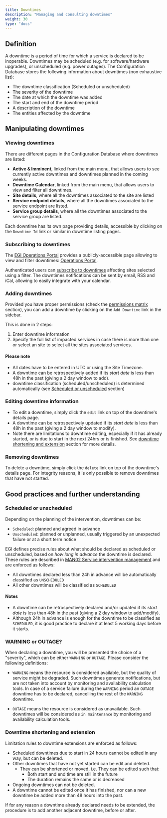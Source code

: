 ```yaml
---
title: Downtimes
description: "Managing and consulting downtimes"
weight: 30
type: "docs"
---
```


## Definition

A downtime is a period of time for which a service is declared to be inoperable.
Downtimes may be scheduled (e.g. for software/hardware upgrades), or unscheduled
(e.g. power outages). The Configuration Database stores the following
information about downtimes (non exhaustive list):

- The downtime classification (Scheduled or unscheduled)
- The severity of the downtime
- The date at which the downtime was added
- The start and end of the downtime period
- A description of the downtime
- The entities affected by the downtime

## Manipulating downtimes

### Viewing downtimes

There are different pages in the Configuration Database where downtimes are
listed:

- **Active & Imminent**, linked from the main menu, that allows users to see
  currently active downtimes and downtimes planned in the coming weeks.
- **Downtime Calendar**, linked from the main menu, that allows users to view
  and filter all downtimes.
- **Site details**, where all the downtimes associated to the site are listed
- **Service endpoint details**, where all the downtimes associated to the
  service endpoint are listed.
- **Service group details**, where all the downtimes associated to the service
  group are listed.

Each downtime has its own page providing details, accessible by clicking on the
`Downtime Id` link or similar in downtime listing pages.

### Subscribing to downtimes

The [EGI Operations Portal](https://operations-portal.egi.eu/) provides a
publicly-accessible page allowing to view and filter downtimes:
[Operations Portal](https://operations-portal.egi.eu/downtimes/a/timeline).

Authenticated users can
[subscribe to downtimes](https://operations-portal.egi.eu/downtimes/subscription)
affecting sites selected using a filter. The downtimes notifications can be sent
by email, RSS and iCal, allowing to easily integrate with your calendar.

### Adding downtimes

Provided you have proper permissions (check the
[permissions matrix](../users-roles/managing-roles/#permissions-associated-to-roles)
section), you can add a downtime by clicking on the `Add Downtime` link in the
sidebar.

This is done in 2 steps:

1. Enter downtime information
1. Specify the full list of impacted services in case there is more than one or
   select an site to select all the sites associated services.

#### Please note

- All dates have to be entered in UTC or using the Site Timezone.
- A downtime can be retrospectively added if its _start date_ is less than 48h
  in the past (giving a 2 day window to add).
- downtime classification (scheduled/unscheduled) is determined automatically
  (see [Scheduled or unscheduled](#scheduled-or-unscheduled) section)

### Editing downtime information

- To edit a downtime, simply click the `edit` link on top of the downtime's
  details page.
- A downtime can be retrospectively updated if its _start date_ is less than 48h
  in the past (giving a 2 day window to modify).
- Note there are limitations to downtime editing, especially if it has already
  started, or is due to start in the next 24hrs or is finished. See
  [downtime shortening and extension](#downtime-shortening-and-extension)
  section for more details.

### Removing downtimes

To delete a downtime, simply click the `delete` link on top of the downtime's
details page. For integrity reasons, it is only possible to remove downtimes
that have not started.

## Good practices and further understanding

### Scheduled or unscheduled

Depending on the planning of the intervention, downtimes can be:

- `Scheduled`: planned and agreed in advance
- `Unscheduled`: planned or unplanned, usually triggered by an unexpected
  failure or at a short term notice

EGI defines precise rules about what should be declared as scheduled or
unscheduled, based on _how long in advance_ the downtime is declared. These
rules are described in
[MAN02 Service intervention management](../../../providers/operations-manuals/man02_service_intervention_management)
and are enforced as follows:

- All downtimes declared less than 24h in advance will be automatically
  classified as `UNSCHEDULED`
- All other downtimes will be classified as `SCHEDULED`

#### Notes

- A downtime can be retrospectively declared and/or updated if its _start date_
  is less than 48h in the past (giving a 2 day window to add/modify).
- Although 24h in advance is enough for the downtime to be classified as
  `SCHEDULED`, it is good practice to declare it at least 5 working days before
  it starts.

### WARNING or OUTAGE?

When declaring a downtime, you will be presented the choice of a "severity",
which can be either `WARNING` or `OUTAGE`. Please consider the following
definitions:

- `WARNING` means the resource is considered available, but the quality of
  service might be degraded. Such downtimes generate notifications, but are not
  taken into account by monitoring and availability calculation tools. In case
  of a service failure during the `WARNING` period an `OUTAGE` downtime has to
  be declared, cancelling the rest of the `WARNING` downtime.

- `OUTAGE` means the resource is considered as unavailable. Such downtimes will
  be considered as `in maintenance` by monitoring and availability calculation
  tools.

### Downtime shortening and extension

Limitation rules to downtime extensions are enforced as follows:

- Scheduled downtimes due to start in 24 hours cannot be edited in any way, but
  can be deleted.
- Other downtimes that have not yet started can be edit and deleted.
  - They can be shortened or moved, i.e. They can be edited such that:
    - Both start and end time are still in the future
    - The duration remains the same or is decreased
- Ongoing downtimes can not be deleted.
- A downtime cannot be edited once it has finished, nor can a new downtime be
  added more than 48 hours into the past.

If for any reason a downtime already declared needs to be extended, the
procedure is to add another adjacent downtime, before or after.
